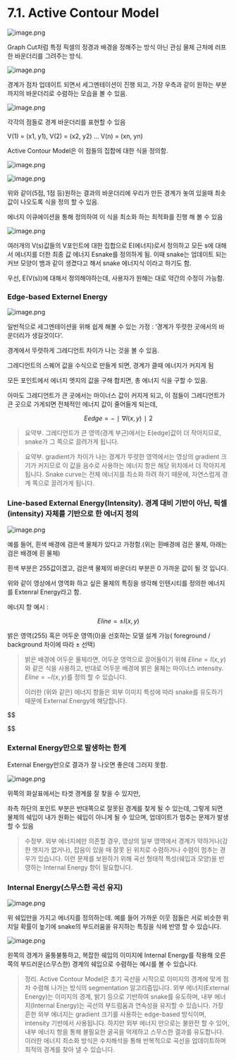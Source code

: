 # 7.1. Active Contour Model

![image.png](/assets/의료인공지능/7_1_Active_Contour_Model/image.png)

Graph Cut처럼 특정 픽셀의 정경과 배경을 정해주는 방식 아닌 관심 물체 근처에 러프한 바운더리를 그려주는 방식.

![image.png](/assets/의료인공지능/7_1_Active_Contour_Model/image_1.png)

경계가 점차 업데이트 되면서 세그멘테이션이 진행 되고, 가장 우측과 같이 원하는 부분까지의 바운더리로 수렴하는 모습을 볼 수 있음.

![image.png](/assets/의료인공지능/7_1_Active_Contour_Model/image_2.png)

각각의 점들로 경계 바운더리를 표현할 수 있음

 V(1) = (x1, y1), V(2) = (x2, y2)  …   V(n) = (xn, yn)

Active Contour Model은 이 점들의 집합에 대한 식을 정의함.

![image.png](/assets/의료인공지능/7_1_Active_Contour_Model/image_3.png)

![image.png](/assets/의료인공지능/7_1_Active_Contour_Model/image_4.png)

위와 같이(5점, 1점 등)원하는 결과의 바운더리에 우리가 만든 경계가 놓여 있을때 최솟값이 나오도록 식을 정의 할 수 있음.

에너지 이큐에이션을 통해 정의하여 이 식을 최소화 하는 최적화를 진행 해 볼 수 있음

![image.png](/assets/의료인공지능/7_1_Active_Contour_Model/image_5.png)

여러개의 V(s)값들의 V포인트에 대한 집합으로 E(에너지)로서 정의하고 모든 s에 대해서 에너지를 더한 최종 값 에너지 Esnake를 정의하게 됨. 이때 snake는 업데이트 되는 커브 모양이 뱀과 같이 생겼다고 해서 snake 에너지식 이라고 하기도 함.

우선, E(V(s))에 대해서 정의해야하는데, 사용자가 원해는 대로 약간의 수정이 가능함.

### Edge-based Externel Energy

![image.png](/assets/의료인공지능/7_1_Active_Contour_Model/image_6.png)

일반적으로 세그멘테이션을 위해 쉽게 해볼 수 있는 가정 :  ‘경계가 뚜렷한 곳에서의 바운더리가 생길것이다’.

경계에서 뚜렷하게 그레디언트 차이가 나는 것을 볼 수 있음.

그레디언트의 스퀘어 값을 수식으로 만들게 되면, 경계가 클때 에너지가 커지게 됨

모든 포인트에서 에너지 엣지의 값을 구해 합치면, 총 에너지 식을 구할 수 있음.

아마도 그레디언트가 큰 곳에서는 마이너스 값이 커지게 되고, 이 점들이 그레디언트가 큰 곳으로 가게되면 전체적인 에너지 값이 줄어들게 되는데, 

$$
Eedge​=−∣∇I(x,y)∣2
$$

> 요약부. 그레디언트가 큰 영역(경계 부근)에서는 E(edge)값이 더 작아지므로, snake가 그 쪽으로 끌려가게 됩니다.
> 

> 요약부. gradient가 차이가 나는 경계가 뚜렷한 영역에서는 영상의 gradient 크기가 커지므로 이 값을 음수로 사용하는 에너지 항은 해당 위치에서 더 작아지게 됩니다. Snake curve는 전체 에너지를 최소화 하려 하기 때문에, 자연스럽게 경계 쪽으로 끌려가게 됩니다.
> 

### Line-based External Energy(Intensity). 경계 대비 기반이 아닌, 픽셀(intensity) 자체를 기반으로 한 에너지 정의

![image.png](/assets/의료인공지능/7_1_Active_Contour_Model/image_7.png)

예를 들어, 흰색 배경에 검은색 물체가 있다고 가정함.(위는 흰배경에 검은 물체, 아래는 검은 배경에 흰 물체)

흰색 부분은 255값이겠고, 검은색 물체의 바운더리 부분은 0 가까운 값이 될 것 입니다.

위와 같이 영상에서 영역화 하고 싶은 물체의 특징을 생각해 인텐시티를 정의한 에너지를 Extenral Energy라고 함.

에너지 항 예시 : 

$$
Eline​=±I(x,y)
$$

밝은 영역(255) 혹은 어두운 영역(0)을 선호하는 모델 설계 가능( foreground / background 차이에 따라 ± 선택) 

> 밝은 배경에 어두운 물체라면, 어두운 영역으로 끌어들이기 위해 $Eline​=I(x,y)$와 같은 식을 사용하고, 반대로 어두운 배경에 밝은 물체는 마이너스 intensity. $Eline​=−I(x,y)$를 정의 할 수 있습니다.
> 
> 
> 이러한 (위와 같은) 에너지 항들은 외부 이미지 특성에 따라 snake를 유도하기 때문에 External Energy에 해당합니다.
> 

$$

$$

### External Energy만으로 발생하는 한계

External Energy만으로 결과가 잘 나오면 좋은데 그러지 못함.

![image.png](/assets/의료인공지능/7_1_Active_Contour_Model/image_8.png)

위쪽의 화살표에서는 타겟 경계를 잘 찾을 수 있지만,

좌측 하단의 포인트 부분은 반대쪽으로 잘못된 경계를 찾게 될 수 있는데, 그렇게 되면 물체의 쉐입이 내가 원화는 쉐입이 아니게 될 수 있으며, 업데이트가 멈추는 문제가 발생할 수 있음

> 수정부. 외부 에너지에만 의존할 경우, 영상의 일부 영역에서 경계가 약하거나(강한 엣지가 없거나), 잡음이 있을 때 잘못 된 위치로 수렴하거나 수렴이 멈추는 경우가 있습니다. 이런 문제를 보완하기 위해 곡선 형태적 특성(쉐입과 모양)을 반영하는 Internal Energy 항이 필요합니다.
> 

### Internal Energy(스무스한 곡선 유지)

![image.png](/assets/의료인공지능/7_1_Active_Contour_Model/image_9.png)

위 쉐입만을 가지고 에너지를 정의하는데. 예를 들어 가까운 이웃 점들은 서로 비슷한 위치일 확률이 높기에 snake의 부드러움을 유지하는 특징을 식에 반영 할 수 있습니다.

![image.png](/assets/의료인공지능/7_1_Active_Contour_Model/image_10.png)

왼쪽의 경계가 울퉁불퉁하고, 복잡한 쉐입의 이미지에 Internal Energy를 작용해 오른쪽의 부드러운(스무스한) 경계의 쉐입으로 수렴하는 예시를 볼 수 있습니다.

> 정리.
Active Contour Model은 초기 곡선을 시작으로 이미지의 경계에 맞게 점차 수렴해 나가는 방식의 segmentation 알고리즘입니다.
외부 에너지(External Energy)는 이미지의 경계, 밝기 등으로 기반하여 snake를 유도하며,
내부 에너지(Internal Energy)는 곡선의 부드럼움과 연속성을 유지할 수 있습니다.
가장 흔한 외부 에너지는 gradient 크기를 사용하는 edge-based 방식이며, intensity 기반에서 사용됩니다.
하지만 외부 에너지 만으로는 불완전 할 수 있어, 내부 에너지 항을 통해 불필요한 굴곡을 억제하고 스무스한 결과를 유도합니다.
이러한 에너지 최소화 방식은 수치해석을 통해 반복적으로 곡선을 업데이트하며 최적의 경계를 찾아 낼 수 있습니다.
>